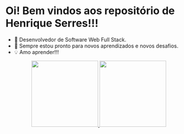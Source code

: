 # Oi! Bem vindos aos repositório de Henrique Serres!!!
- 🎯 Desenvolvedor de Software Web Full Stack.
- 🌱 Sempre estou pronto para novos aprendizados e novos desafios.
- 💡 Amo aprender!!!
<div align="center">
  <a href="https://github.com/HenriqueSerres">
  <img height="180em" src="https://github-readme-stats.vercel.app/api?username=HenriqueSerres&show_icons=true&theme=dracula&include_all_commits=true&count_private=true"/>
  <img height="180em" src="https://github-readme-stats.vercel.app/api/top-langs/?username=HenriqueSerres&layout=compact&langs_count=7&theme=dracula"/>
</div>
